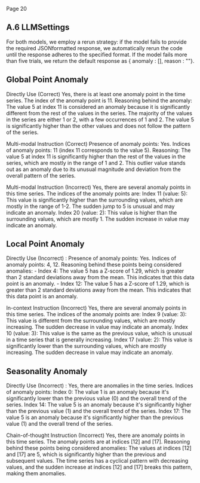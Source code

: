 Page 20

## A.6 LLMSettings

For both models, we employ a rerun strategy: if the model fails to provide the required JSONformatted response, we automatically rerun the code until the response adheres to the specified format. If the model fails more than five trials, we return the default response as { anomaly : [], reason : ""}.

## Global Point Anomaly

Directly Use (Correct) Yes, there is at least one anomaly point in the time series. The index of the anomaly point is 11. Reasoning behind the anomaly: The value 5 at index 11 is considered an anomaly because it is significantly different from the rest of the values in the series. The majority of the values in the series are either 1 or 2, with a few occurrences of 1 and 2. The value 5 is significantly higher than the other values and does not follow the pattern of the series.

Multi-modal Instruction (Correct) Presence of anomaly points: Yes. Indices of anomaly points: 11 (index 11 corresponds to the value 5). Reasoning: The value 5 at index 11 is significantly higher than the rest of the values in the series, which are mostly in the range of 1 and 2. This outlier value stands out as an anomaly due to its unusual magnitude and deviation from the overall pattern of the series.

Multi-modal Instruction (Incorrect) Yes, there are several anomaly points in this time series. The indices of the anomaly points are: Index 11 (value: 5): This value is significantly higher than the surrounding values, which are mostly in the range of 1-2. The sudden jump to 5 is unusual and may indicate an anomaly. Index 20 (value: 2): This value is higher than the surrounding values, which are mostly 1. The sudden increase in value may indicate an anomaly.

## Local Point Anomaly

Directly Use (Incorrect) : Presence of anomaly points: Yes. Indices of anomaly points: 4, 12. Reasoning behind these points being considered anomalies: - Index 4: The value 5 has a Z-score of 1.29, which is greater than 2 standard deviations away from the mean. This indicates that this data point is an anomaly. - Index 12: The value 5 has a Z-score of 1.29, which is greater than 2 standard deviations away from the mean. This indicates that this data point is an anomaly.

In-context Instruction (Incorrect) Yes, there are several anomaly points in this time series. The indices of the anomaly points are: Index 9 (value: 3): This value is different from the surrounding values, which are mostly increasing. The sudden decrease in value may indicate an anomaly. Index 10 (value: 3): This value is the same as the previous value, which is unusual in a time series that is generally increasing. Index 17 (value: 2): This value is significantly lower than the surrounding values, which are mostly increasing. The sudden decrease in value may indicate an anomaly.

## Seasonality Anomaly

Directly Use (Incorrect) : Yes, there are anomalies in the time series. Indices of anomaly points: Index 0: The value 1 is an anomaly because it's significantly lower than the previous value (0) and the overall trend of the series. Index 14: The value 5 is an anomaly because it's significantly higher than the previous value (1) and the overall trend of the series. Index 17: The value 5 is an anomaly because it's significantly higher than the previous value (1) and the overall trend of the series.

Chain-of-thought Instruction (Incorrect) Yes, there are anomaly points in this time series. The anomaly points are at indices [12] and [17]. Reasoning behind these points being considered anomalies: The values at indices [12] and [17] are 5, which is significantly higher than the previous and subsequent values. The time series has a cyclical pattern with decreasing values, and the sudden increase at indices [12] and [17] breaks this pattern, making them anomalies.